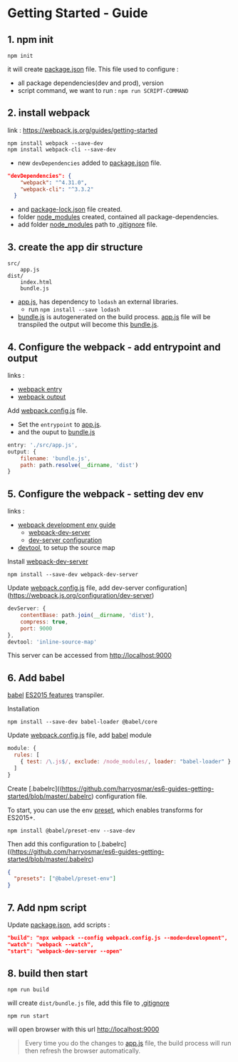 # Getting Started - Guide

## 1. npm init

```
npm init
```

it will create [package.json](https://github.com/harryosmar/es6-guides-getting-started/blob/master/package.json) file.
This file used to configure :
- all package dependencies(dev and prod), version
- script command, we want to run : `npm run SCRIPT-COMMAND`

## 2. install webpack

link : https://webpack.js.org/guides/getting-started

```
npm install webpack --save-dev
npm install webpack-cli --save-dev
```

- new `devDependencies` added to [package.json](https://github.com/harryosmar/es6-guides-getting-started/blob/master/package.json) file.
```json
"devDependencies": {
    "webpack": "^4.31.0",
    "webpack-cli": "^3.3.2"
  }
```
- and [package-lock.json](https://github.com/harryosmar/es6-guides-getting-started/blob/master/package-lock.json) file created.
- folder [node_modules](https://github.com/harryosmar/es6-guides-getting-started/tree/master/node_modules) created, contained all package-dependencies.
- add folder [node_modules](https://github.com/harryosmar/es6-guides-getting-started/blob/master/node_modules) path to [.gitignore](https://github.com/harryosmar/es6-guides-getting-started/blob/master/.gitignore) file.


## 3. create the app dir structure

```
src/
	app.js
dist/
	index.html
	bundle.js
```

- [app.js](https://github.com/harryosmar/es6-guides-getting-started/blob/master/src/app.js), has dependency to `lodash` an external libraries.
	- run `npm install --save lodash`
- [bundle.js](https://github.com/harryosmar/es6-guides-getting-started/blob/master/dist/build.js) is autogenerated on the build process. [app.js](https://github.com/harryosmar/es6-guides-getting-started/blob/master/src/app.js) file will be transpiled the output will become this [bundle.js](https://github.com/harryosmar/es6-guides-getting-started/blob/master/dist/build.js).

## 4. Configure the webpack - add entrypoint and output

links :
- [webpack entry](https://webpack.js.org/concepts#entry)
- [webpack output](https://webpack.js.org/concepts#output)

Add [webpack.config.js](https://github.com/harryosmar/es6-guides-getting-started/blob/master/webpack.config.js) file.

- Set the `entrypoint` to [app.js](https://github.com/harryosmar/es6-guides-getting-started/blob/master/src/app.js).
- and the ouput to [bundle.js](https://github.com/harryosmar/es6-guides-getting-started/blob/master/dist/build.js)

```js
entry: './src/app.js',
output: {
	filename: 'bundle.js',
	path: path.resolve(__dirname, 'dist')
}
```

## 5. Configure the webpack - setting dev env

links :
- [webpack development env guide](https://webpack.js.org/guides/development/)
	- [webpack-dev-server](https://webpack.js.org/guides/development/#using-webpack-dev-server)
	- [dev-server configuration](https://webpack.js.org/configuration/dev-server)
- [devtool](https://webpack.js.org/configuration/devtool), to setup the source map

Install [webpack-dev-server](https://webpack.js.org/guides/development/#using-webpack-dev-server)

```
npm install --save-dev webpack-dev-server
```


Update [webpack.config.js](https://github.com/harryosmar/es6-guides-getting-started/blob/master/webpack.config.js) file, add dev-server configuration](https://webpack.js.org/configuration/dev-server)

```js
devServer: {
	contentBase: path.join(__dirname, 'dist'),
	compress: true,
	port: 9000
},
devtool: 'inline-source-map'
```

This server can be accessed from [http://localhost:9000](http://localhost:9000)

## 6. Add babel

[babel](https://babeljs.io/) [ES2015 features](http://es6-features.org/#Constants) transpiler.

Installation

```
npm install --save-dev babel-loader @babel/core
```

Update [webpack.config.js](https://github.com/harryosmar/es6-guides-getting-started/blob/master/webpack.config.js) file, add [babel](https://babeljs.io/) module

```js
module: {
  rules: [
    { test: /\.js$/, exclude: /node_modules/, loader: "babel-loader" }
  ]
}
```

Create [.babelrc]((https://github.com/harryosmar/es6-guides-getting-started/blob/master/.babelrc) configuration file.

To start, you can use the env [preset](https://babeljs.io/docs/en/babel-preset-env), which enables transforms for ES2015+.

```
npm install @babel/preset-env --save-dev
```

Then add this configuration to [.babelrc]((https://github.com/harryosmar/es6-guides-getting-started/blob/master/.babelrc)

```json
{
  "presets": ["@babel/preset-env"]
}
```

## 7. Add npm script

Update [package.json](https://github.com/harryosmar/es6-guides-getting-started/blob/master/package.json), add scripts :

```json
"build": "npx webpack --config webpack.config.js --mode=development",
"watch": "webpack --watch",
"start": "webpack-dev-server --open"
```

## 8. build then start

```
npm run build
```
will create `dist/bundle.js` file, add this file to [.gitignore](https://github.com/harryosmar/es6-guides-getting-started/blob/master/.gitignore)


```
npm run start
```
will open browser with this url [http://localhost:9000](http://localhost:9000)

> Every time you do the changes to [app.js](https://github.com/harryosmar/es6-guides-getting-started/blob/master/src/app.js) file, the build process will run then refresh the browser automatically.

